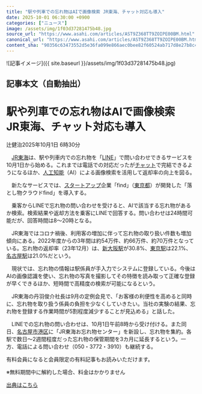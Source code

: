 ```yaml
---
title: "駅や列車での忘れ物はAIで画像検索 JR東海、チャット対応も導入"
date: 2025-10-01 06:30:00 +0900
categories: ["ニュース"]
image: /assets/img/1f03d37281475b48.jpg
source_url: "https://www.asahi.com/articles/AST9Z368TT9ZOIPE00BM.html"
canonical_url: "https://www.asahi.com/articles/AST9Z368TT9ZOIPE00BM.html"
content_sha: "90356c63473552d5e36fa099e866aec0bee82f60524ab717d8e27b8c44ad7251"
---
```


![記事イメージ]({{ site.baseurl }}/assets/img/1f03d37281475b48.jpg)

## 記事本文（自動抽出）
<div><main role="main" id="main"><p></p><div class="y_Qv3"><h1>駅や列車での忘れ物はAIで画像検索　JR東海、チャット対応も導入</h1><p class="mhPng"><span class="H8KYB">辻健治</span><span class="UDj4P"><time datetime="2025-09-30T21:30:00.000Z">2025年10月1日 6時30分</time></span></p></div><p id="gsm_above_SnsUtilityArea"></p><p x-component-name="CommentHeadline" x-component-data='{"commentCount":0,"commentators":[],"mode":"pc"}'></p><div class="nfyQp"><p>　<a href="//www.asahi.com/topics/word/%EF%BC%AA%EF%BC%B2%E6%9D%B1%E6%B5%B7.html" title="JR東海 のトピックスを開く" class="eWgMZ">JR東海</a>は、駅や列車内での忘れ物を「<a href="//www.asahi.com/topics/word/LINE.html" title="LINE のトピックスを開く" class="eWgMZ">LINE</a>」で問い合わせできるサービスを10月1日から始める。これまでは電話での対応だったが<a href="//www.asahi.com/topics/word/%E3%83%81%E3%83%A3%E3%83%83%E3%83%88.html" title="チャット のトピックスを開く" class="eWgMZ">チャット</a>で完結できるようになるほか、<a href="//www.asahi.com/topics/word/%E4%BA%BA%E5%B7%A5%E7%9F%A5%E8%83%BD%EF%BC%88%EF%BC%A1%EF%BC%A9%EF%BC%89.html" title="人工知能 のトピックスを開く" class="eWgMZ">人工知能</a>（AI）による画像検索を活用して返却率の向上を図る。</p><p>　新たなサービスでは、<a href="//www.asahi.com/topics/word/%E3%82%B9%E3%82%BF%E3%83%BC%E3%83%88%E3%82%A2%E3%83%83%E3%83%97.html" title="スタートアップ のトピックスを開く" class="eWgMZ">スタートアップ</a>企業「find」（<a href="http://www.asahi.com/area/tokyo/" title="東京都 のトピックスを開く" class="eWgMZ">東京都</a>）が開発した「落とし物クラウドfind」を導入する。</p><p>　乗客からLINEで忘れ物の問い合わせを受けると、AIで該当する忘れ物があるか検索。検索結果や返却方法を乗客にLINEで回答する。問い合わせは24時間可能だが、回答時間は8～20時となる。</p><p>　JR東海ではコロナ禍後、利用客の増加に伴って忘れ物の取り扱い件数も増加傾向にある。2022年度からの3年間は約54万件、約66万件、約70万件となっている。忘れ物の返却率（23年12月）は、<a href="//www.asahi.com/topics/word/%E6%96%B0%E5%A4%A7%E9%98%AA%E9%A7%85.html" title="新大阪駅 のトピックスを開く" class="eWgMZ">新大阪駅</a>が30.8%、<a href="//www.asahi.com/topics/word/%E6%9D%B1%E4%BA%AC%E9%A7%85.html" title="東京駅 のトピックスを開く" class="eWgMZ">東京駅</a>は22.1%、<a href="//www.asahi.com/topics/word/%E5%90%8D%E5%8F%A4%E5%B1%8B%E9%A7%85.html" title="名古屋駅 のトピックスを開く" class="eWgMZ">名古屋駅</a>は21.0%だという。</p><p>　現状では、忘れ物の情報は駅係員が手入力でシステムに登録している。今後はAIの画像認識を使い、忘れ物の写真を撮影してその特徴を読み取って正確な登録が早くできるほか、短時間で高精度の検索が可能になるという。</p><p>　JR東海の丹羽俊介社長は9月の定例会見で、「お客様の利便性を高めると同時に、忘れ物を取り扱う係員の負担を少なくしていきたい。当社の実験の結果、忘れ物を登録する作業時間が5割程度減少することが見込める」と話した。</p><p>　LINEでの忘れ物の問い合わせは、10月1日午前8時から受け付ける。また同日、<a href="//www.asahi.com/topics/word/%E5%90%8D%E5%8F%A4%E5%B1%8B%E5%B8%82%E6%B8%AF%E5%8C%BA.html" title="名古屋市港区 のトピックスを開く" class="eWgMZ">名古屋市港区</a>に「JR東海お忘れ物センター」を新設し、忘れ物を集約。各駅で数日～2週間程度だった忘れ物の保管期間を3カ月に延長するという。一方、電話による問い合わせ（050・3772・3910）も継続する。</p><p id="_gtm_LastLine"></p></div><p></p><div class="NbZMW"><div class="PxAm1"><p>有料会員になると会員限定の<span>有料記事もお読みいただけます。</span></p></div><p class="eQShK">※無料期間中に解約した場合、料金はかかりません</p></div><p x-component-name="WriterProfile" x-component-data='{"writerProfile":{"writerProfileList":[],"isWriterFollowAvailableMember":false},"isFreeArea":true}'></p><p x-component-name="ArticleCommentList" x-component-data='{"commentCount":0,"commentList":[],"shareUrlBase":"https://www.asahi.com/articles/AST9Z368TT9ZOIPE00BM.html","articleId":"AST9Z368TT9ZOIPE00BM","commentIdParam":"","equalCommentIdIndex":-1,"isAuthorized":true,"isFreePlan":false,"isPaidMember":false,"isPresent":false,"isHazard":false,"freeUrlBase":"//www.asahi.com","digitalUrlBase":"//digital.asahi.com"}'></p></main></div>

[出典はこちら](https://www.asahi.com/articles/AST9Z368TT9ZOIPE00BM.html)
